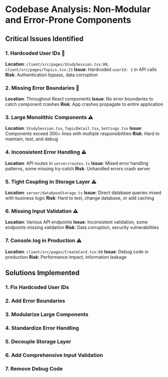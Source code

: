 # Codebase Analysis: Non-Modular and Error-Prone Components

## Critical Issues Identified

### 1. **Hardcoded User IDs** 🚨
**Location**: `client/src/pages/StudySession.tsx:80`, `client/src/pages/Topics.tsx:23`
**Issue**: Hardcoded `userId: 1` in API calls
**Risk**: Authentication bypass, data corruption

### 2. **Missing Error Boundaries** 🚨
**Location**: Throughout React components
**Issue**: No error boundaries to catch component crashes
**Risk**: App crashes propagate to entire application

### 3. **Large Monolithic Components** ⚠️
**Location**: `StudySession.tsx`, `TopicDetail.tsx`, `Settings.tsx`
**Issue**: Components exceed 300+ lines with multiple responsibilities
**Risk**: Hard to maintain, test, and debug

### 4. **Inconsistent Error Handling** ⚠️
**Location**: API routes in `server/routes.ts`
**Issue**: Mixed error handling patterns, some missing try-catch
**Risk**: Unhandled errors crash server

### 5. **Tight Coupling in Storage Layer** ⚠️
**Location**: `server/databaseStorage.ts`
**Issue**: Direct database queries mixed with business logic
**Risk**: Hard to test, change database, or add caching

### 6. **Missing Input Validation** ⚠️
**Location**: Various API endpoints
**Issue**: Inconsistent validation, some endpoints missing validation
**Risk**: Data corruption, security vulnerabilities

### 7. **Console.log in Production** ⚠️
**Location**: `client/src/pages/CreateCard.tsx:80`
**Issue**: Debug code in production
**Risk**: Performance impact, information leakage

## Solutions Implemented

### 1. Fix Hardcoded User IDs
### 2. Add Error Boundaries
### 3. Modularize Large Components
### 4. Standardize Error Handling
### 5. Decouple Storage Layer
### 6. Add Comprehensive Input Validation
### 7. Remove Debug Code